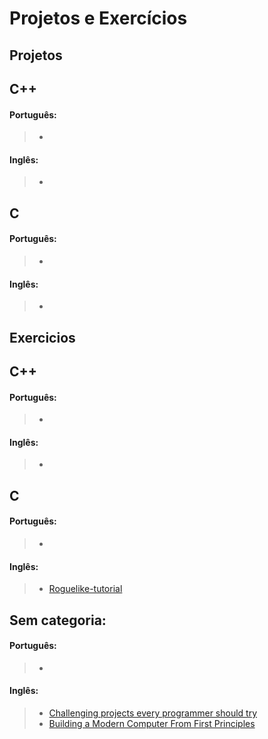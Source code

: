 Projetos e Exercícios
======================


Projetos
--------

## C++

#### Português: 

> - 

#### Inglês: 

> - 


## C

#### Português: 

> - 

#### Inglês: 

> - 


Exercicios
----------

## C++

#### Português: 

> - 

#### Inglês: 

> - 


## C

#### Português: 

> - 

#### Inglês: 

> - [Roguelike-tutorial](https://rtut.burkey.co/00.html)


## Sem categoria:

#### Português: 

> - 

#### Inglês: 

> - [Challenging projects every programmer should try](https://www.nand2tetris.org/book)
> - [Building a Modern Computer From First Principles](http://web.eecs.utk.edu/~azh/blog/challengingprojects.html)
